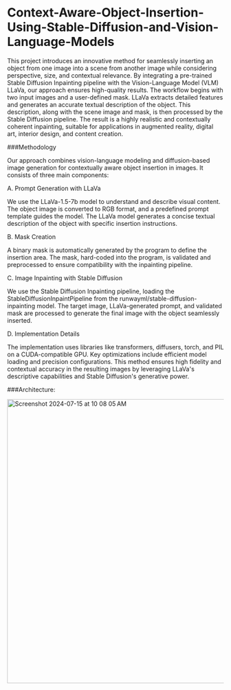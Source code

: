 # Context-Aware-Object-Insertion-Using-Stable-Diffusion-and-Vision-Language-Models

This project introduces an innovative method for seamlessly inserting an object from one image into a scene from another image while considering perspective, size, and contextual relevance. By integrating a pre-trained Stable Diffusion Inpainting pipeline with the Vision-Language Model (VLM) LLaVa, our approach ensures high-quality results. The workflow begins with two input images and a user-defined mask. LLaVa extracts detailed features and generates an accurate textual description of the object. This description, along with the scene image and mask, is then processed by the Stable Diffusion pipeline. The result is a highly realistic and contextually coherent inpainting, suitable for applications in augmented reality, digital art, interior design, and content creation.

###Methodology

Our approach combines vision-language modeling and diffusion-based image generation for contextually aware object insertion in images. It consists of three main components:

A. Prompt Generation with LLaVa

We use the LLaVa-1.5-7b model to understand and describe visual content. The object image is converted to RGB format, and a predefined prompt template guides the model. The LLaVa model generates a concise textual description of the object with specific insertion instructions.

B. Mask Creation

A binary mask is automatically generated by the program to define the insertion area. The mask, hard-coded into the program, is validated and preprocessed to ensure compatibility with the inpainting pipeline.

C. Image Inpainting with Stable Diffusion

We use the Stable Diffusion Inpainting pipeline, loading the StableDiffusionInpaintPipeline from the runwayml/stable-diffusion-inpainting model. The target image, LLaVa-generated prompt, and validated mask are processed to generate the final image with the object seamlessly inserted.

D. Implementation Details

The implementation uses libraries like transformers, diffusers, torch, and PIL on a CUDA-compatible GPU. Key optimizations include efficient model loading and precision configurations. This method ensures high fidelity and contextual accuracy in the resulting images by leveraging LLaVa's descriptive capabilities and Stable Diffusion's generative power.



###Architecture:

<img width="662" alt="Screenshot 2024-07-15 at 10 08 05 AM" src="https://github.com/user-attachments/assets/55cb2c9b-5e06-450d-9298-3fae1727e6dd">
